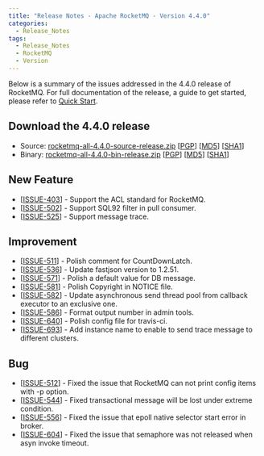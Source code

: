 ```yaml
---
title: "Release Notes - Apache RocketMQ - Version 4.4.0"
categories:
  - Release_Notes
tags:
  - Release_Notes
  - RocketMQ
  - Version
---
```


Below is a summary of the issues addressed in the 4.4.0 release of RocketMQ. For full documentation of the release, a guide to get started, please refer to <a href='/docs/quick-start/'>Quick Start</a>.


<h2> Download the 4.4.0 release</h2>
    
* Source: [rocketmq-all-4.4.0-source-release.zip](https://archive.apache.org/dist/rocketmq/4.4.0/rocketmq-all-4.4.0-source-release.zip) [[PGP](https://archive.apache.org/dist/rocketmq/4.4.0/rocketmq-all-4.4.0-source-release.zip.asc)] [[MD5](https://archive.apache.org/dist/rocketmq/4.4.0/rocketmq-all-4.4.0-source-release.zip.md5)] [[SHA1](https://archive.apache.org/dist/rocketmq/4.4.0/rocketmq-all-4.4.0-source-release.zip.sha1)]
* Binary: [rocketmq-all-4.4.0-bin-release.zip](https://archive.apache.org/dist/rocketmq/4.4.0/rocketmq-all-4.4.0-bin-release.zip) [[PGP](https://archive.apache.org/dist/rocketmq/4.4.0/rocketmq-all-4.4.0-bin-release.zip.asc)] [[MD5](https://archive.apache.org/dist/rocketmq/4.4.0/rocketmq-all-4.4.0-bin-release.zip.md5)] [[SHA1](https://archive.apache.org/dist/rocketmq/4.4.0/rocketmq-all-4.4.0-bin-release.zip.sha1)]

## New Feature
<ul>
<li>[<a href='https://github.com/apache/rocketmq/issues/403'>ISSUE-403</a>] -  Support the ACL standard for RocketMQ.
</li>
<li>[<a href='https://github.com/apache/rocketmq/issues/502'>ISSUE-502</a>] -  Support SQL92 filter in pull consumer.
</li>
<li>[<a href='https://github.com/apache/rocketmq/issues/525'>ISSUE-525</a>] -  Support message trace.
</li>
</ul>

## Improvement
<ul>
<li>[<a href='https://github.com/apache/rocketmq/issues/511'>ISSUE-511</a>] -  Polish comment for CountDownLatch.
</li>
<li>[<a href='https://github.com/apache/rocketmq/issues/536'>ISSUE-536</a>] -  Update fastjson version to 1.2.51.
</li>
<li>[<a href='https://github.com/apache/rocketmq/issues/571'>ISSUE-571</a>] -  Polish a default value for DB message.
</li>
<li>[<a href='https://github.com/apache/rocketmq/issues/581'>ISSUE-581</a>] -  Polish Copyright in NOTICE file.
</li>
<li>[<a href='https://github.com/apache/rocketmq/issues/582'>ISSUE-582</a>] -  Update asynchronous send thread pool from callback executor to an exclusive one.
</li>
<li>[<a href='https://github.com/apache/rocketmq/issues/586'>ISSUE-586</a>] -  Format output number in admin tools.
</li>
<li>[<a href='https://github.com/apache/rocketmq/issues/640'>ISSUE-640</a>] -  Polish config file for travis-ci.
</li>
<li>[<a href='https://github.com/apache/rocketmq/issues/693'>ISSUE-693</a>] -  Add instance name to enable to send trace message to different clusters.
</li>
</ul>

## Bug
<ul>
<li>[<a href='https://github.com/apache/rocketmq/issues/512'>ISSUE-512</a>] -  Fixed the issue that RocketMQ can not print config items with -p option.
</li>
<li>[<a href='https://github.com/apache/rocketmq/issues/544'>ISSUE-544</a>] -  Fixed transactional message will be lost under extreme condition.
</li>
<li>[<a href='https://github.com/apache/rocketmq/issues/556'>ISSUE-556</a>] -  Fixed the issue that epoll native selector start error in broker.
</li>
<li>[<a href='https://github.com/apache/rocketmq/issues/604'>ISSUE-604</a>] -  Fixed the issue that semaphore was not released when asyn invoke timeout.
</li>
</ul>
                                        
            


